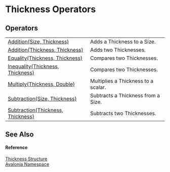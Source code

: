 # Thickness Operators




## Operators
<table>
<tr>
<td><a href="M_Avalonia_Thickness_op_Addition">Addition(Size, Thickness)</a></td>
<td>Adds a Thickness to a Size.</td>
</tr>
<tr>
<td><a href="M_Avalonia_Thickness_op_Addition_1">Addition(Thickness, Thickness)</a></td>
<td>Adds two Thicknesses.</td>
</tr>
<tr>
<td><a href="M_Avalonia_Thickness_op_Equality">Equality(Thickness, Thickness)</a></td>
<td>Compares two Thicknesses.</td>
</tr>
<tr>
<td><a href="M_Avalonia_Thickness_op_Inequality">Inequality(Thickness, Thickness)</a></td>
<td>Compares two Thicknesses.</td>
</tr>
<tr>
<td><a href="M_Avalonia_Thickness_op_Multiply">Multiply(Thickness, Double)</a></td>
<td>Multiplies a Thickness to a scalar.</td>
</tr>
<tr>
<td><a href="M_Avalonia_Thickness_op_Subtraction">Subtraction(Size, Thickness)</a></td>
<td>Subtracts a Thickness from a Size.</td>
</tr>
<tr>
<td><a href="M_Avalonia_Thickness_op_Subtraction_1">Subtraction(Thickness, Thickness)</a></td>
<td>Subtracts two Thicknesses.</td>
</tr>
</table>

## See Also


#### Reference
<a href="T_Avalonia_Thickness">Thickness Structure</a>  
<a href="N_Avalonia">Avalonia Namespace</a>  
